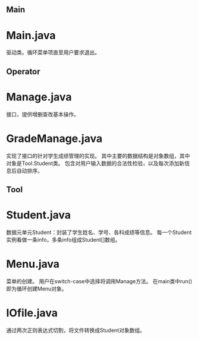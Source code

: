 ## Main
# Main.java
驱动类。循环菜单项直至用户要求退出。
## Operator
# Manage.java
接口，提供增删查改基本操作。
# GradeManage.java
实现了接口的针对学生成绩管理的实现。
其中主要的数据结构是对象数组，其中对象是Tool.Student类。
包含对用户输入数据的合法性检验，以及每次添加新信息后自动排序。
## Tool
# Student.java
数据元单元Student：封装了学生姓名、学号、各科成绩等信息。
每一个Student实例看做一条info，多条info组成Student[]数组。
# Menu.java
菜单的创建。
用户在switch-case中选择将调用Manage方法。
在main类中run()即为循环创建Menu对象。
# IOfile.java
通过两次正则表达式切割，将文件转换成Student对象数组。


